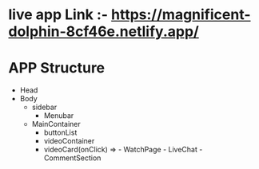 # live app Link :- https://magnificent-dolphin-8cf46e.netlify.app/

# APP Structure
 - Head
 - Body
    - sidebar
       - Menubar
    - MainContainer
       - buttonList
       - videoContainer
       - videoCard(onClick) =>
             -  WatchPage
             -  LiveChat
             -  CommentSection